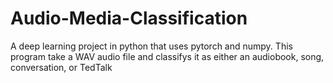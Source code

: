# Audio-Media-Classification
A deep learning project in python that uses pytorch and numpy. This program take a WAV audio file and classifys it as either an audiobook, song, conversation, or TedTalk
